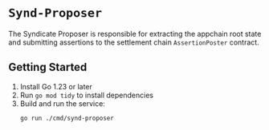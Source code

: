 # `Synd-Proposer`

The Syndicate Proposer is responsible for extracting the appchain root state and submitting assertions to the settlement chain `AssertionPoster` contract.

## Getting Started

1. Install Go 1.23 or later
2. Run `go mod tidy` to install dependencies
3. Build and run the service:
   ```sh
   go run ./cmd/synd-proposer
   ```
